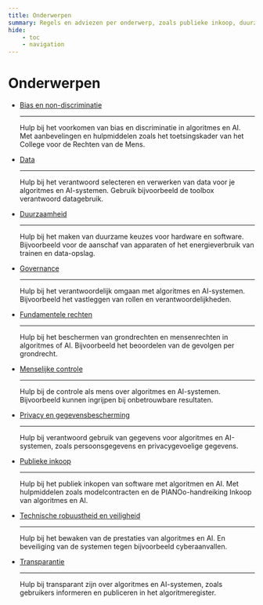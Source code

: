 ```yaml
---
title: Onderwerpen
summary: Regels en adviezen per onderwerp, zoals publieke inkoop, duurzaamheid, privacy, governance, veiligheid en transparantie.
hide:
    - toc
    - navigation
---
```

# Onderwerpen

<div class="grid cards" markdown>

-   [Bias en non-discriminatie](bias-en-non-discriminatie/index.md)

    ---

    Hulp bij het voorkomen van bias en discriminatie in algoritmes en AI. Met aanbevelingen en hulpmiddelen zoals het toetsingskader van het College voor de Rechten van de Mens.

-   [Data](data/index.md)
    
    ---

    Hulp bij het verantwoord selecteren en verwerken van data voor je algoritmes en AI-systemen. Gebruik bijvoorbeeld de toolbox verantwoord datagebruik.

-   [Duurzaamheid](duurzaamheid/index.md)
    
    ---

    Hulp bij het maken van duurzame keuzes voor hardware en software. Bijvoorbeeld voor de aanschaf van apparaten of het energieverbruik van trainen en data-opslag.

-   [Governance](../governance/index.md)
    
    ---

    Hulp bij het verantwoordelijk omgaan met algoritmes en AI-systemen. Bijvoorbeeld het vastleggen van rollen en verantwoordelijkheden.

-   [Fundamentele rechten](fundamentele-rechten/index.md)
    
    ---

    Hulp bij het beschermen van grondrechten en mensenrechten in algoritmes of AI. Bijvoorbeeld het beoordelen van de gevolgen per grondrecht.

-   [Menselijke controle](menselijke-controle/index.md)
    
    ---

    Hulp bij de controle als mens over algoritmes en AI-systemen. Bijvoorbeeld kunnen ingrijpen bij onbetrouwbare resultaten.

-   [Privacy en gegevensbescherming](privacy-en-gegevensbescherming/index.md)
    
    ---

    Hulp bij verantwoord gebruik van gegevens voor algoritmes en AI-systemen, zoals persoonsgegevens en privacygevoelige gegevens.

-   [Publieke inkoop](publieke-inkoop/index.md)
    
    ---

    Hulp bij het publiek inkopen van software met algoritmen en AI. Met hulpmiddelen zoals modelcontracten en de PIANOo-handreiking Inkoop van algoritmes en AI.

-   [Technische robuustheid en veiligheid](technische-robuustheid-en-veiligheid/index.md)
    
    ---

    Hulp bij het bewaken van de prestaties van algoritmes en AI. En beveiliging van de systemen tegen bijvoorbeeld cyberaanvallen.

-   [Transparantie](transparantie/index.md)
    
    ---

    Hulp bij transparant zijn over algoritmes en AI-systemen, zoals gebruikers informeren en publiceren in het algoritmeregister.

</div>